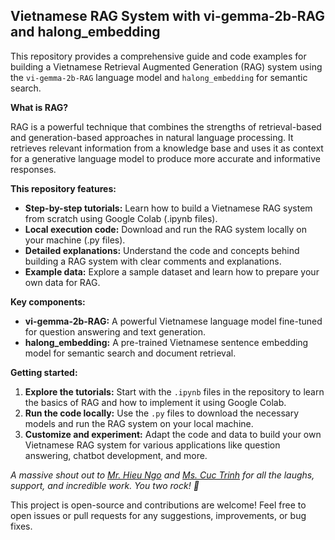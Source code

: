 ## Vietnamese RAG System with vi-gemma-2b-RAG and halong_embedding

This repository provides a comprehensive guide and code examples for building a Vietnamese Retrieval Augmented Generation (RAG) system using the `vi-gemma-2b-RAG` language model and `halong_embedding` for semantic search. 

**What is RAG?**

RAG is a powerful technique that combines the strengths of retrieval-based and generation-based approaches in natural language processing. It retrieves relevant information from a knowledge base and uses it as context for a generative language model to produce more accurate and informative responses.

**This repository features:**

* **Step-by-step tutorials:** Learn how to build a Vietnamese RAG system from scratch using Google Colab (.ipynb files).
* **Local execution code:** Download and run the RAG system locally on your machine (.py files).
* **Detailed explanations:** Understand the code and concepts behind building a RAG system with clear comments and explanations.
* **Example data:** Explore a sample dataset and learn how to prepare your own data for RAG.

**Key components:**

* **vi-gemma-2b-RAG:** A powerful Vietnamese language model fine-tuned for question answering and text generation.
* **halong_embedding:** A pre-trained Vietnamese sentence embedding model for semantic search and document retrieval.

**Getting started:**

1. **Explore the tutorials:** Start with the `.ipynb` files in the repository to learn the basics of RAG and how to implement it using Google Colab.
2. **Run the code locally:** Use the `.py` files to download the necessary models and run the RAG system on your local machine.
3. **Customize and experiment:** Adapt the code and data to build your own Vietnamese RAG system for various applications like question answering, chatbot development, and more.



*A massive shout out to [Mr. Hieu Ngo](https://www.linkedin.com/in/hieu-ngo-500818174) and [Ms. Cuc Trinh](https://www.linkedin.com/in/trinh-cuc-5722832b6) for all the laughs, support, and incredible work. You two rock! 🤘*

This project is open-source and contributions are welcome! Feel free to open issues or pull requests for any suggestions, improvements, or bug fixes. 
